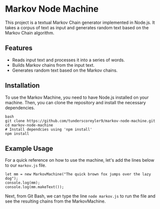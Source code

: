 # Markov Node Machine

This project is a textual Markov Chain generator implemented in Node.js. It takes a corpus of text as input and generates random text based on the Markov Chain algorithm.

## Features

- Reads input text and processes it into a series of words.
- Builds Markov chains from the input text.
- Generates random text based on the Markov chains.

## Installation

To use the Markov Machine, you need to have Node.js installed on your machine. Then, you can clone the repository and install the necessary dependencies.

```
bash
git clone https://github.com/tunderscoreyler9/markov-node-machine.git
cd markov-node-machine
# Install dependcies using 'npm install'
npm install
```

## Example Usage
For a quick reference on how to use the machine, let's add the lines below to our `markov.js` file.
```
let mm = new MarkovMachine("The quick brown fox jumps over the lazy dog");
console.log(mm);
console.log(mm.makeText());
```
Next, from Git Bash, we can type the line `node markov.js` to run the file and see the resulting chains from the MarkovMachine.